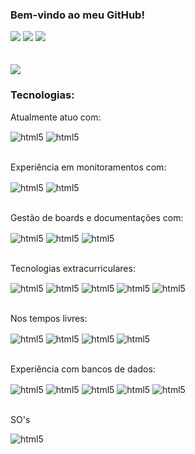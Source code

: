 ### Bem-vindo ao meu GitHub! 
<div>
<a href="https://www.linkedin.com/in/renatofernandessoares" target="_blank"><img src="https://img.shields.io/badge/-LinkedIn-%230077B5?style=for-the-badge&logo=linkedin&logoColor=white" target="_blank"></a>
<a href="https://instagram.com/renato.fsoares" target="_blank"><img src="https://img.shields.io/badge/-Instagram-%23E4405F?style=for-the-badge&logo=instagram&logoColor=white" target="_blank"></a>
<a href="https://wa.me/5516991175816" target="_blank"><img src="https://img.shields.io/badge/WhatsApp-25D366?style=for-the-badge&logo=whatsapp&logoColor=white" target="_blank"></a>
</div>
<br/>
<br/>

<picture>
  <source
    srcset="https://github-readme-stats.vercel.app/api?username=cabother&show_icons=true&theme=dark"
    media="(prefers-color-scheme: dark)"
  />
  <source
    srcset="https://github-readme-stats.vercel.app/api?username=cabother&show_icons=true"
    media="(prefers-color-scheme: light), (prefers-color-scheme: no-preference)"
  />
  <img src="https://github-readme-stats.vercel.app/api?username=cabother&show_icons=true" />
</picture>

### Tecnologias:
Atualmente atuo com: 
<div style="display: inline_block">
    <img align="center" alt="html5" src="https://img.shields.io/badge/GoLang-61DAFB?style=for-the-badge&logo=go&logoColor=white"/> 
    <img align="center" alt="html5" src="https://img.shields.io/badge/java-%23ED8B00.svg?style=for-the-badge&logo=openjdk&logoColor=white" />
</div>
<br/>

Experiência em monitoramentos com: 
<div style="display: inline_block">
    <img align="center" alt="html5" src="https://img.shields.io/badge/datadog-%23632CA6.svg?style=for-the-badge&logo=datadog&logoColor=white"/> 
    <img align="center" alt="html5" src="https://img.shields.io/badge/grafana-%23F46800.svg?style=for-the-badge&logo=grafana&logoColor=white" />
</div>
<br/>

Gestão de boards e documentações com: 
<div style="display: inline_block">
    <img align="center" alt="html5" src="https://img.shields.io/badge/jira-%230A0FFF.svg?style=for-the-badge&logo=jira&logoColor=white"/> 
    <img align="center" alt="html5" src="https://img.shields.io/badge/confluence-%23172BF4.svg?style=for-the-badge&logo=confluence&logoColor=white" />
    <img align="center" alt="html5" src="https://img.shields.io/badge/Trello-%23026AA7.svg?style=for-the-badge&logo=Trello&logoColor=white" />
</div>
<br/>

Tecnologias extracurriculares:
<div style="display: inline_block">
    <img align="center" alt="html5" src="https://img.shields.io/badge/c%23-%23239120.svg?style=for-the-badge&logo=c-sharp&logoColor=white" />
    <img align="center" alt="html5" src="https://img.shields.io/badge/.NET-5C2D91?style=for-the-badge&logo=.net&logoColor=white"/> 
    <img align="center" alt="html5" src="https://img.shields.io/badge/TypeScript-14354C?style=for-the-badge&logo=typescript&logoColor=white" />
    <img align="center" alt="html5" src="https://img.shields.io/badge/node.js-6DA55F?style=for-the-badge&logo=node.js&logoColor=white" />
    <img align="center" alt="html5" src="https://img.shields.io/badge/-selenium-%43B02A?style=for-the-badge&logo=selenium&logoColor=white" />
</div>
<br/>

Nos tempos livres:
<div style="display: inline_block">
    <img align="center" alt="html5" src="https://img.shields.io/badge/Flutter-%2302569B.svg?style=for-the-badge&logo=Flutter&logoColor=white" />
    <img align="center" alt="html5" src="https://img.shields.io/badge/dart-%230175C2.svg?style=for-the-badge&logo=dart&logoColor=white" />
    <img align="center" alt="html5" src="https://img.shields.io/badge/python-3670A0?style=for-the-badge&logo=python&logoColor=ffdd54" />
    <img align="center" alt="html5" src="https://img.shields.io/badge/-Arduino-00979D?style=for-the-badge&logo=Arduino&logoColor=white" />
</div>
<br/>

Experiência com bancos de dados:
<div style="display: inline_block">
    <img align="center" alt="html5" src="https://img.shields.io/badge/Oracle-F80000?style=for-the-badge&logo=oracle&logoColor=white" />
    <img align="center" alt="html5" src="https://img.shields.io/badge/Microsoft%20SQL%20Server-CC2927?style=for-the-badge&logo=microsoft%20sql%20server&logoColor=white" />
    <img align="center" alt="html5" src="https://img.shields.io/badge/postgres-%23316192.svg?style=for-the-badge&logo=postgresql&logoColor=white" />
    <img align="center" alt="html5" src="https://img.shields.io/badge/mysql-%2300f.svg?style=for-the-badge&logo=mysql&logoColor=white" />
    <img align="center" alt="html5" src="https://img.shields.io/badge/sqlite-%2307405e.svg?style=for-the-badge&logo=sqlite&logoColor=white" />
</div>
<br/>

SO's
<div style="display: inline_block">
    <img align="center" alt="html5" src="https://img.shields.io/badge/Ubuntu-E95420?style=for-the-badge&logo=ubuntu&logoColor=white" />
</div>
<br/>

